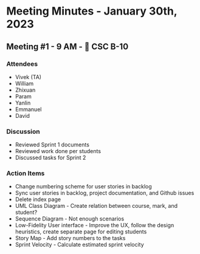 # Meeting Minutes - January 30th, 2023
## Meeting #1 - 9 AM - 📍 CSC B-10
### Attendees
-   Vivek (TA)
-   William
-   Zhixuan
-   Param
-   Yanlin
-   Emmanuel
-   David

### Discussion
- Reviewed Sprint 1 documents
- Reviewed work done per students
- Discussed tasks for Sprint 2

### Action Items
- Change numbering scheme for user stories in backlog
- Sync user stories in backlog, project documentation, and Github issues
- Delete index page
- UML Class Diagram - Create relation between course, mark, and student?
- Sequence Diagram - Not enough scenarios
- Low-Fidelity User interface - Improve the UX, follow the design heuristics, create separate page for editing students
- Story Map - Add story numbers to the tasks
- Sprint Velocity - Calculate estimated sprint velocity